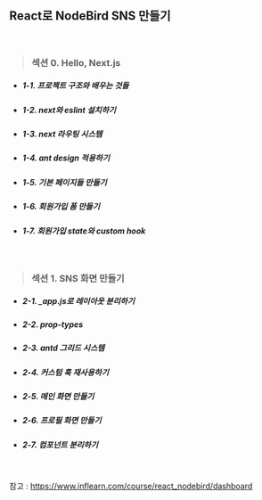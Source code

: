 ## React로 NodeBird SNS 만들기
<br>

>### 섹션 0. Hello, Next.js
* ##### 1-1. 프로젝트 구조와 배우는 것들
* ##### 1-2. next와 eslint 설치하기
* ##### 1-3. next 라우팅 시스템
* ##### 1-4. ant design 적용하기
* ##### 1-5. 기본 페이지들 만들기
* ##### 1-6. 회원가입 폼 만들기
* ##### 1-7. 회원가입 state와 custom hook
<br>

>### 섹션 1. SNS 화면 만들기
* ##### 2-1. _app.js로 레이아웃 분리하기
* ##### 2-2. prop-types
* ##### 2-3. antd 그리드 시스템
* ##### 2-4. 커스텀 훅 재사용하기
* ##### 2-5. 메인 화면 만들기
* ##### 2-6. 프로필 화면 만들기
* ##### 2-7. 컴포넌트 분리하기
<br>

참고 : https://www.inflearn.com/course/react_nodebird/dashboard
